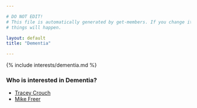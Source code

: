 ```yaml
---

# DO NOT EDIT!
# This file is automatically generated by get-members. If you change it, bad
# things will happen.

layout: default
title: "Dementia"

---
```


{% include interests/dementia.md %}

### Who is interested in Dementia?


* [Tracey Crouch](members/tracey-crouch.html)
* [Mike Freer](members/mike-freer.html)
